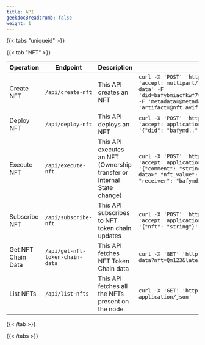 ```yaml
---
title: API
geekdocBreadcrumb: false
weight: 1
---
```


{{< tabs "uniqueid" >}}

{{< tab "NFT" >}}

| Operation |  Endpoint | Description | Sample Request |
|------------------|---------------|-------------|-------|
| Create NFT | `/api/create-nft` | This API creates an NFT | ```curl -X 'POST' 'http://localhost:20004/api/create-nft' -H 'accept: multipart/form-data' -H 'Content-Type: multipart/form-data' -F 'did=bafybmiacfkwf7uzhfmm6cnhh5fc5xqvwvzai6xvezaop4danm5tbfdu6ri' -F 'metadata=@metadata.json;type=application/json' -F 'artifact=@nft.avif;type=image/avif'```|
| Deploy NFT | `/api/deploy-nft` | This API deploys an NFT | ```curl -X 'POST' 'http://localhost:20004/api/deploy-nft' -H 'accept: application/json' -H 'Content-Type: application/json' -d '{"did": "bafymd..", "nft": "Qm..", "quorum_type": 2}'``` |
| Execute NFT | `/api/execute-nft` | This API executes an NFT (Ownership transfer or Internal State change)  | ```curl -X 'POST' 'http://localhost:20004/api/execute-nft' -H 'accept: application/json' -H 'Content-Type: application/json' -d '{"comment": "string", "nft": "string", "nft_data": "<any string data>" "nft_value": 10, "owner": "bafymdi..", "quorum_type": 2, "receiver": "bafymdi.."}'``` |
| Subscribe NFT | `/api/subscribe-nft` | This API subscribes to NFT token chain updates | ```curl -X 'POST' 'http://localhost:20004/api/subscribe-nft' -H 'accept: application/json' -H 'Content-Type: application/json' -d '{"nft": "string"}'``` |
| Get NFT Chain Data | `/api/get-nft-token-chain-data` | This API fetches NFT Token Chain data | ```curl -X 'GET' 'http://localhost:20004/api/get-nft-token-chain-data?nft=Qm123&latest=false' -H 'accept: application/json'``` |
| List NFTs | `/api/list-nfts` | This API fetches all the NFTs present on the node. | ```curl -X 'GET' 'http://localhost:20004/api/list-nfts' -H 'accept: application/json'``` |

{{< /tab >}}

{{< /tabs >}}